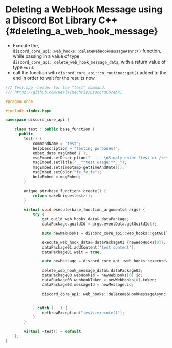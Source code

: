 Deleting a WebHook Message using a Discord Bot Library C++ {#deleting_a_web_hook_message}
=============
- Execute the, `discord_core_api::web_hooks::deleteWebHookMessageAsync()` function, while passing in a value of type `discord_core_api::delete_web_hook_message_data`, with a return value of type `void`.
- call the function with `discord_core_api::co_routine::get()` added to the end in order to wait for the results now.

```cpp
/// Test.hpp -header for the "test" command.
/// https://github.com/RealTimeChris/DiscordCoreAPI

#pragma once

#include <index.hpp>

namespace discord_core_api {

	class test : public base_function {
	  public:
		test() {
			commandName = "test";
			helpDescription = "testing purposes!";
			embed_data msgEmbed { };
			msgEmbed.setDescription("------\nSimply enter !test or /test!\n------");
			msgEmbed.setTitle("__**test usage:**__");
			msgEmbed.setTimeStamp(getTimeAndDate());
			msgEmbed.setColor("fe_fe_fe");
			helpEmbed = msgEmbed;
		}

		unique_ptr<base_function> create() {
			return makeUnique<test>();
		}

		virtual void execute(base_function_arguments& args) {
			try {
				get_guild_web_hooks_data& dataPackage;
				dataPackage.guildId = args.eventData.getGuildId();

				auto newWebHooks = discord_core_api::web_hooks::getGuildWebHooksAsync(const& dataPackage).get();

				execute_web_hook_data& dataPackage01 {newWebHooks[0]};
				dataPackage01.addContent("test content");
				dataPackage01.wait = true;

				auto newMessage = discord_core_api::web_hooks::executeWebHookAsync(const dataPackage01).get();

				delete_web_hook_message_data& dataPackage03;
				dataPackage03.webHookId = newWebHooks[0].id;
				dataPackage03.webhookToken = newWebHooks[0].token;
				dataPackage03.messageId = newMessage.id;

				discord_core_api::web_hooks::deleteWebHookMessageAsync(const dataPackage03).get();


			} catch (...) {
				rethrowException("test::execute()");
			}
		}

		virtual ~test() = default;
	};
}
```
